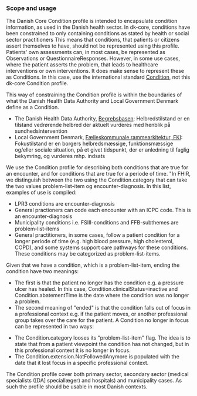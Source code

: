 ### Scope and usage
The Danish Core Condition profile is intended to encapsulate condition information, as used in the Danish health sector. In dk-core, conditions have been constrained to only containing conditions as stated by health or social sector practitioners This means that conditions, that patients or citizens assert themselves to have, should not be represented using this profile. Patients' own assessments can, in most cases, be represented as Observations or QuestionnaireResponses. However, in some use cases, where the patient asserts the problem, that leads to healthcare interventions or own interventions. It does make sense to represent these as Conditions. In this case, use the international standard [Condition](https://www.hl7.org/fhir/condition.html), not this dk-core Condition profile.

This way of constraining the Condition profile is within the boundaries of what the Danish Health Data Authority and Local Government Denmark define as a Condition.
* The Danish Health Data Authority, [Begrebsbasen](https://sundhedsdata.iterm.dk/): Helbredstilstand er en tilstand vedrørende helbred der aktuelt vurderes med henblik på sundhedsintervention
* Local Government Denmark, [Fælleskommunale rammearkitektur, FKI](http://info.rammearkitektur.dk/SocialOgSundhed/FKI/ClassDiagram/d2ca33a5-a53c-4f83-82e5-0f9f7ce7a325.htm): Fokustilstand er en borgers helbredsmæssige, funktionsmæssige og/eller sociale situation, på et givet tidspunkt, der er anledning til faglig bekymring, og vurderes mhp. indsats

We use the Condition profile for describing both conditions that are true for an encounter, and for conditions that are true for a periode of time. "In FHIR, we distinguish between the two using the Condition.category that can take the two values problem-list-item og encounter-diagnosis. In this list, examples of use is compiled:
* LPR3 conditions are encounter-diagnosis
* General practioners can code each encounter with an ICPC code. This is an encounter-diagnosis
* Municipality conditions i.e. FSIII-conditions and FFB-subthemes are problem-list-items
* General practitioners, in some cases, follow a patient condition for a longer periode of time (e.g. high blood pressure, high cholesterol, COPD), and some systems support care pathways for these conditions. These conditions may be categorized as problem-list-items.

Given that we have a condition, which is a problem-list-item, ending the condition have two meanings:
* The first is that the patient no longer has the condition e.g. a pressure ulcer has healed. In this case, Condition.clinicalStatus=inactive and Condition.abatementTime is the date where the condition was no longer a problem.
* The second meaning of "ended" is that the condition falls out of focus in a professional context e.g. if the patient moves, or another professional group takes over the care for the patient. A Condition no longer in focus can be represented in two ways:
 - The Condition.category looses its "problem-list-item" flag. The idea is to state that from a patient viewpoint the condition has not changed, but in this professional context it is no longer in focus.
 - The Condition.extension.NotFollowedAnymore is populated with the date that it lost focus in a specific professional context.

The Condition profile cover both primary sector, secondary sector (medical specialists ([DA] speciallæger) and hospitals) and municipality cases. As such the profile should be usable in most Danish contexts.
